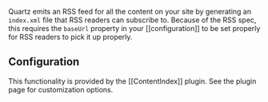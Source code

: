 Quartz emits an RSS feed for all the content on your site by generating an `index.xml` file that RSS readers can subscribe to. Because of the RSS spec, this requires the `baseUrl` property in your \[\[configuration\]\] to be set properly for RSS readers to pick it up properly.

## Configuration

This functionality is provided by the \[\[ContentIndex\]\] plugin. See the plugin page for customization options.

